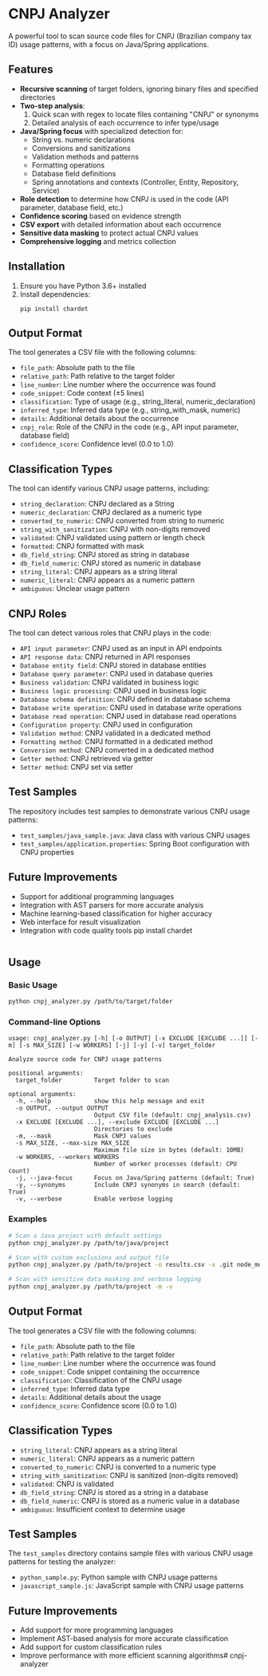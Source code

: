 # CNPJ Analyzer

A powerful tool to scan source code files for CNPJ (Brazilian company tax ID) usage patterns, with a focus on Java/Spring applications.

## Features

- **Recursive scanning** of target folders, ignoring binary files and specified directories
- **Two-step analysis**:
  1. Quick scan with regex to locate files containing "CNPJ" or synonyms
  2. Detailed analysis of each occurrence to infer type/usage
- **Java/Spring focus** with specialized detection for:
  - String vs. numeric declarations
  - Conversions and sanitizations
  - Validation methods and patterns
  - Formatting operations
  - Database field definitions
  - Spring annotations and contexts (Controller, Entity, Repository, Service)
- **Role detection** to determine how CNPJ is used in the code (API parameter, database field, etc.)
- **Confidence scoring** based on evidence strength
- **CSV export** with detailed information about each occurrence
- **Sensitive data masking** to protect actual CNPJ values
- **Comprehensive logging** and metrics collection

## Installation

1. Ensure you have Python 3.6+ installed
2. Install dependencies:
   ```
   pip install chardet
   ```

## Output Format

The tool generates a CSV file with the following columns:

- `file_path`: Absolute path to the file
- `relative_path`: Path relative to the target folder
- `line_number`: Line number where the occurrence was found
- `code_snippet`: Code context (±5 lines)
- `classification`: Type of usage (e.g., string_literal, numeric_declaration)
- `inferred_type`: Inferred data type (e.g., string_with_mask, numeric)
- `details`: Additional details about the occurrence
- `cnpj_role`: Role of the CNPJ in the code (e.g., API input parameter, database field)
- `confidence_score`: Confidence level (0.0 to 1.0)

## Classification Types

The tool can identify various CNPJ usage patterns, including:

- `string_declaration`: CNPJ declared as a String
- `numeric_declaration`: CNPJ declared as a numeric type
- `converted_to_numeric`: CNPJ converted from string to numeric
- `string_with_sanitization`: CNPJ with non-digits removed
- `validated`: CNPJ validated using pattern or length check
- `formatted`: CNPJ formatted with mask
- `db_field_string`: CNPJ stored as string in database
- `db_field_numeric`: CNPJ stored as numeric in database
- `string_literal`: CNPJ appears as a string literal
- `numeric_literal`: CNPJ appears as a numeric pattern
- `ambiguous`: Unclear usage pattern

## CNPJ Roles

The tool can detect various roles that CNPJ plays in the code:

- `API input parameter`: CNPJ used as an input in API endpoints
- `API response data`: CNPJ returned in API responses
- `Database entity field`: CNPJ stored in database entities
- `Database query parameter`: CNPJ used in database queries
- `Business validation`: CNPJ validated in business logic
- `Business logic processing`: CNPJ used in business logic
- `Database schema definition`: CNPJ defined in database schema
- `Database write operation`: CNPJ used in database write operations
- `Database read operation`: CNPJ used in database read operations
- `Configuration property`: CNPJ used in configuration
- `Validation method`: CNPJ validated in a dedicated method
- `Formatting method`: CNPJ formatted in a dedicated method
- `Conversion method`: CNPJ converted in a dedicated method
- `Getter method`: CNPJ retrieved via getter
- `Setter method`: CNPJ set via setter

## Test Samples

The repository includes test samples to demonstrate various CNPJ usage patterns:

- `test_samples/java_sample.java`: Java class with various CNPJ usages
- `test_samples/application.properties`: Spring Boot configuration with CNPJ properties

## Future Improvements

- Support for additional programming languages
- Integration with AST parsers for more accurate analysis
- Machine learning-based classification for higher accuracy
- Web interface for result visualization
- Integration with code quality tools
   pip install chardet
   ```

## Usage

### Basic Usage

```bash
python cnpj_analyzer.py /path/to/target/folder
```

### Command-line Options

```
usage: cnpj_analyzer.py [-h] [-o OUTPUT] [-x EXCLUDE [EXCLUDE ...]] [-m] [-s MAX_SIZE] [-w WORKERS] [-j] [-y] [-v] target_folder

Analyze source code for CNPJ usage patterns

positional arguments:
  target_folder         Target folder to scan

optional arguments:
  -h, --help            show this help message and exit
  -o OUTPUT, --output OUTPUT
                        Output CSV file (default: cnpj_analysis.csv)
  -x EXCLUDE [EXCLUDE ...], --exclude EXCLUDE [EXCLUDE ...]
                        Directories to exclude
  -m, --mask            Mask CNPJ values
  -s MAX_SIZE, --max-size MAX_SIZE
                        Maximum file size in bytes (default: 10MB)
  -w WORKERS, --workers WORKERS
                        Number of worker processes (default: CPU count)
  -j, --java-focus      Focus on Java/Spring patterns (default: True)
  -y, --synonyms        Include CNPJ synonyms in search (default: True)
  -v, --verbose         Enable verbose logging
```

### Examples

```bash
# Scan a Java project with default settings
python cnpj_analyzer.py /path/to/java/project

# Scan with custom exclusions and output file
python cnpj_analyzer.py /path/to/project -o results.csv -x .git node_modules build

# Scan with sensitive data masking and verbose logging
python cnpj_analyzer.py /path/to/project -m -v
```

## Output Format

The tool generates a CSV file with the following columns:

- `file_path`: Absolute path to the file
- `relative_path`: Path relative to the target folder
- `line_number`: Line number where the occurrence was found
- `code_snippet`: Code snippet containing the occurrence
- `classification`: Classification of the CNPJ usage
- `inferred_type`: Inferred data type
- `details`: Additional details about the usage
- `confidence_score`: Confidence score (0.0 to 1.0)

## Classification Types

- `string_literal`: CNPJ appears as a string literal
- `numeric_literal`: CNPJ appears as a numeric pattern
- `converted_to_numeric`: CNPJ is converted to a numeric type
- `string_with_sanitization`: CNPJ is sanitized (non-digits removed)
- `validated`: CNPJ is validated
- `db_field_string`: CNPJ is stored as a string in a database
- `db_field_numeric`: CNPJ is stored as a numeric value in a database
- `ambiguous`: Insufficient context to determine usage

## Test Samples

The `test_samples` directory contains sample files with various CNPJ usage patterns for testing the analyzer:

- `python_sample.py`: Python sample with CNPJ usage patterns
- `javascript_sample.js`: JavaScript sample with CNPJ usage patterns

## Future Improvements

- Add support for more programming languages
- Implement AST-based analysis for more accurate classification
- Add support for custom classification rules
- Improve performance with more efficient scanning algorithms#   c n p j - a n a l y z e r  
 